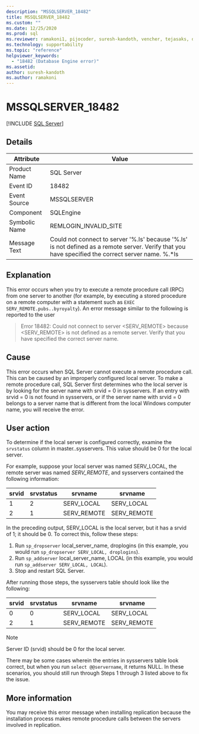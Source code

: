 ```yaml
---
description: "MSSQLSERVER_18482"
title: MSSQLSERVER_18482
ms.custom: ""
ms.date: 12/25/2020
ms.prod: sql
ms.reviewer: ramakoni1, pijocoder, suresh-kandoth, vencher, tejasaks, docast
ms.technology: supportability
ms.topic: "reference"
helpviewer_keywords: 
  - "18482 (Database Engine error)"
ms.assetid: 
author: suresh-kandoth
ms.author: ramakoni
---
```

# MSSQLSERVER_18482
 [!INCLUDE [SQL Server](../../includes/applies-to-version/sqlserver.md)]

## Details

|Attribute|Value|
|---|---|
|Product Name|SQL Server|
|Event ID|18482|
|Event Source|MSSQLSERVER|
|Component|SQLEngine|
|Symbolic Name|REMLOGIN_INVALID_SITE|
|Message Text|Could not connect to server '%.ls' because '%.ls' is not defined as a remote server. Verify that you have specified the correct server name. %.*ls|

## Explanation

This error occurs when you try to execute a remote procedure call (RPC) from one server to another (for example, by executing a stored procedure on a remote computer with a statement such as `EXEC SERV_REMOTE.pubs..byroyalty`). An error message similar to the following is reported to the user

> Error 18482: Could not connect to server \<SERV_REMOTE> because \<SERV_REMOTE> is not defined as a remote server. Verify that you have specified the correct server name.

## Cause

This error occurs when SQL Server cannot execute a remote procedure call. This can be caused by an improperly configured local server. To make a remote procedure call, SQL Server first determines who the local server is by looking for the server name with srvid = 0 in sysservers. If an entry with srvid = 0 is not found in sysservers, or if the server name with srvid = 0 belongs to a server name that is different from the local Windows computer name, you will receive the error.

## User action

To determine if the local server is configured correctly, examine the `srvstatus` column in master..sysservers. This value should be 0 for the local server.

For example, suppose your local server was named SERV_LOCAL, the remote server was named *SERV_REMOTE*, and sysservers contained the following information:

|srvid|srvstatus|srvname|srvname|
|---|---|---|---|
|1|2|SERV_LOCAL|SERV_LOCAL|
|2|1|SERV_REMOTE|SERV_REMOTE|

In the preceding output, SERV_LOCAL is the local server, but it has a srvid of 1; it should be 0. To correct this, follow these steps:

1. Run `sp_dropserver` local_server_name, droplogins (in this example, you would run `sp_dropserver SERV_LOCAL, droplogins`).
1. Run `sp_addserver` local_server_name, LOCAL (in this example, you would run `sp_addserver SERV_LOCAL, LOCAL`).
1. Stop and restart SQL Server.

After running those steps, the sysservers table should look like the following:

|srvid|srvstatus|srvname|srvname|
|---|---|---|---|
|0|0|SERV_LOCAL|SERV_LOCAL|
|2|1|SERV_REMOTE|SERV_REMOTE|

> [!NOTE]
> Server ID (srvid) should be 0 for the local server.

There may be some cases wherein the entries in sysservers table look correct, but when you run `select @@servername`, it returns NULL. In these scenarios, you should still run through Steps 1 through 3 listed above to fix the issue.

## More information

You may receive this error message when installing replication because the installation process makes remote procedure calls between the servers involved in replication.
